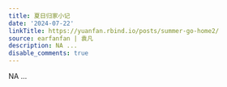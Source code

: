 ```yaml
---
title: 夏日归家小记
date: '2024-07-22'
linkTitle: https://yuanfan.rbind.io/posts/summer-go-home2/
source: earfanfan | 袁凡
description: NA ...
disable_comments: true
---
```

NA ...